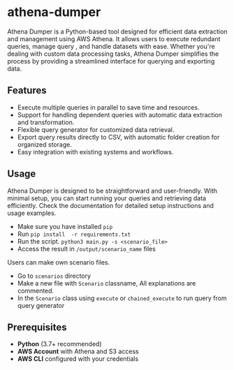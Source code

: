 # athena-dumper

Athena Dumper is a Python-based tool designed for efficient data extraction and management using AWS Athena. It allows users to execute redundant queries, manage query , and handle datasets with ease. Whether you're dealing with custom data processing tasks, Athena Dumper simplifies the process by providing a streamlined interface for querying and exporting data.

## Features

* Execute multiple queries in parallel to save time and resources.
* Support for handling dependent queries with automatic data extraction and transformation.
* Flexible query generator for customized data retrieval.
* Export query results directly to CSV, with automatic folder creation for organized storage.
* Easy integration with existing systems and workflows.

## Usage

Athena Dumper is designed to be straightforward and user-friendly. With minimal setup, you can start running your queries and retrieving data efficiently. Check the documentation for detailed setup instructions and usage examples.

* Make sure you have installed `pip`
* Run `pip install  -r requirements.txt`
* Run the script.
  `python3 main.py -s <scenario_file>`
* Access the result in `/output/scenario_name` files

Users can make own scenario files.

* Go to `scenarios` directory
* Make a new file with `Scenario` classname, All explanations are commented.
* In the `Scenario` class using `execute` or `chained_execute` to run query from query generator

## Prerequisites

* **Python** (3.7+ recommended)
* **AWS Account** with Athena and S3 access
* **AWS CLI** configured with your credentials
